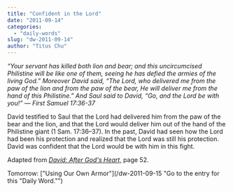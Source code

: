 ```yaml
---
title: "Confident in the Lord"
date: "2011-09-14"
categories: 
  - "daily-words"
slug: "dw-2011-09-14"
author: "Titus Chu"
---
```


_“Your servant has killed both lion and bear; and this uncircumcised Philistine will be like one of them, seeing he has defied the armies of the living God.” Moreover David said, “The Lord, who delivered me from the paw of the lion and from the paw of the bear, He will deliver me from the hand of this Philistine.” And Saul said to David, “Go, and the Lord be with you!” — First Samuel 17:36-37_

David testified to Saul that the Lord had delivered him from the paw of the bear and the lion, and that the Lord would deliver him out of the hand of the Philistine giant (1 Sam. 17:36–37). In the past, David had seen how the Lord had been his protection and realized that the Lord was still his protection. David was confident that the Lord would be with him in this fight.

Adapted from _[David: After God's Heart,](/book-david "Go to the listing for this book.")_ page 52.

Tomorrow: ["Using Our Own Armor"](/dw-2011-09-15 "Go to the entry for this "Daily Word."")
